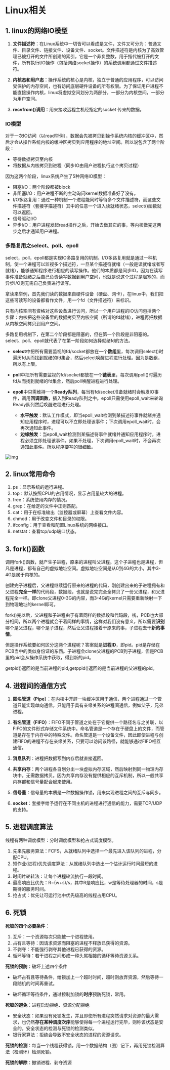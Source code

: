 # Linux相关

## 1. linux的网络IO模型

1. **文件描述符**：在Linux系统中一切皆可以看成是文件，文件又可分为：普通文件、目录文件、链接文件、设备文件、socket。文件描述符是内核为了高效管理已被打开的文件所创建的索引，它是一个非负整数，用于指代被打开的文件，所有执行I/O操作（包括网络socket操作）的系统调用都通过文件描述符。

2. **内核态和用户态**：操作系统的核心是内核，独立于普通的应用程序，可以访问受保护的内存空间，也有访问底层硬件设备的所有权限。为了保证用户进程不能直接操作内核，linux将虚拟空间划分为两部分，一部分为内核空间，一部分为用户空间。
3. **recvfrom()调用**：用来接收远程主机经指定的socket 传来的数据。

### IO模型

对于一次IO访问（以read举例），数据会先被拷贝到操作系统内核的缓冲区中，然后才会从操作系统内核的缓冲区拷贝到应用程序的地址空间。所以说包含了两个阶段：

- 等待数据拷贝至内核 
- 将数据从内核拷贝到进程（同步IO由用户进程执行这个拷贝过程）

因为这两个阶段，linux系统产生了5种网络IO模型：

- 阻塞I/O：两个阶段都被block
- 非阻塞I/O：用户进程不断的主动询问kernel数据准备好了没有。
- I/O多路复用：通过一种机制一个进程能同时等待多个文件描述符，而这些文件描述符（套接字描述符）其中的任意一个进入读就绪状态，select()函数就可以返回。
- 信号驱动I/O
- 异步I/O：用户进程发起read操作之后，开始去做其它的事，等内核做完这两步之后才通知用户进程。

### 多路复用之select、poll、epoll

select，poll，epoll都是实现IO多路复用的机制。I/O多路复用就是通过一种机制，使一个进程可以监视多个描述符，一旦某个描述符就绪（一般是读就绪或者写就绪），能够通知程序进行相应的读写操作。他们的本质都是同步IO，因为在读写事件准备就绪之后自己负责读写数据到用户空间，也就是说这个过程是阻塞的，而异步I/O则无需自己负责进行读写。

拿读来举例，首先我们读的数据来自硬件设备（硬盘、网卡），在linux中，我们把这些可读写的设备都看作文件，用一个fd（文件描述符）来标识。

只有内核空间有资格对这些设备进行访问，所以一个用户进程的IO访问包括两个步骤：内核把这些设备里的数据拷贝至内核空间（所谓的fd就绪），进程再把数据从内核空间拷贝到用户空间。

多路复用机制下，在第二个阶段都是阻塞的，但在第一个阶段是非阻塞的。select、poll、epoll就代表了在第一阶段如何选择就绪fd的方法。

- **select**中把所有需要监视的fd/socket都放在一个**数组**里，每次调用select()时遍历fd从而找到就绪的fd集合，然后select唤醒进程进行处理。因为是数组，所以有上限。

- **poll**中把所有需要监视的fd/socket都放在一个**链表**里，每次调用poll()时遍历fd从而找到就绪的fd集合，然后poll唤醒进程进行处理。

- **epoll**中只需维持一个**Ready队列**，每当有fd/socket准备就绪时会触发IO事件，调用**回调函数**，插入到Ready队列之中。epoll只需使用epoll_wait来轮询Ready队列然后唤醒进程进行处理。
  - **水平触发**：默认工作模式，即当epoll_wait检测到某描述符事件就绪并通知应用程序时，进程可以不立即处理该事件；下次调用epoll_wait时，会再次通知此事件。
  - **边缘触发**：当epoll_wait检测到某描述符事件就绪并通知应用程序时，进程必须立即处理该事件。如果不处理，下次调用epoll_wait时，不会再次通知此事件。所以程序要写的很细致。

![img](https://img-blog.csdnimg.cn/20190111184024145.png?x-oss-process=image/watermark,type_ZmFuZ3poZW5naGVpdGk,shadow_10,text_aHR0cHM6Ly9ibG9nLmNzZG4ubmV0L3BhbmdlMTk5MQ==,size_16,color_FFFFFF,t_70)



## 2. linux常用命令

1. ps：显示系统的运行进程。
2. top：默认按照CPU的占用情况，显示占用量较大的进程。
3. free：系统使用内存的情况。
4. grep：在给定的文件中正则匹配。
5. cat：用于在标准输出（监控器或屏幕）上查看文件内容。
6. chmod：用于改变文件和目录的权限。
7. ifconfig：用于查看和配置Linux系统的网络接口。
8. netstat：查看tcp/udp端口状态。



## 3. fork()函数

调用fork()函数，就产生子进程，原来的进程叫父进程。这个子进程也是进程，但凡是进程，都有自己的虚拟地址空间。虚拟地址空间是从0到4G的大小，其中3-4G是属于内核的。

创建完子进程后，父进程继续运行原来的进程的代码，刚创建出来的子进程拥有和父进程**完全一样**的代码段，数据段，也就是说完完全全拷贝了一份父进程，和父进程完全一样。即clone父进程0-3G的内容，而3-4G的kernel只需要重新映射一下到物理地址的kernel即可。

fork()完以后，父进程和子进程由于有着同样的数据段和代码段，栈，PCB也大部分相同，所以两个进程就会干着同样的事情，这样对我们没有意义，所以需要**识别**哪个是父进程，哪个是子进程，然后让父进程接着干原来的事，子进程去干**新的事情**。

但是操作系统要如何区分这两个进程呢？答案就是**进程ID**，即pid。pid是存储在PCB当中的类似身份证的东西。子进程会clone父进程的PCB到子进程，但是PCB里的pid会从操作系统中获取，得到新的pid。

getpid()返回的是当前进程的pid,getppid()返回的是当前进程的父进程的pid。



## 4. 进程间的通信方式

1. **匿名管道（Pipe）**：在内核中开辟一块缓冲区用于通信，两个进程通过一个管道只能实现单向通信。只能用于具有亲缘关系的进程间通信，例如父子，兄弟进程。

2. **有名管道（FIFO）**：FIFO不同于管道之处在于它提供一个路径名与之关联，以FIFO的文件形式存储文件系统中。命名管道是一个存在于硬盘上的文件，而管道是存在于内存中的特殊文件。命名管道是一个设备文件，因此即使进程与创建FIFO的进程不存在亲缘关系，只要可以访问该路径，就能够通过FIFO相互通信。

3. **消息队列**：进程把数据写到内存后就直接返回。
4. **共享内存**：两个进程各自划分出一块虚拟内存区域，然后映射到同一物理内存块中。无需数据拷贝。因为共享内存没有提供相应的互斥机制，所以一般共享内存都和信号量配合起来使用。
5. **信号量**：信号量的本质是一种数据操作锁，用来实现进程之间的互斥与同步。
6. **socket**：套接字给予运行在不同主机的进程进行通信的能力，需要TCP/UDP的支持。



## 5. 进程调度算法

线程有两种调度模型：分时调度模型和抢占式调度模型。

1. 先来先服务算法：FCFS，从就绪队列中选择一个最先进入该队列的进程，分配CPU。
2. 短作业(进程)优先调度算法：从就绪队列中选出一个估计运行时间最短的进程。
3. 时间片轮转法：让每个进程轮流执行一段时间。
4. 最高响应比优先：R=(w+s)/s，其中R是响应比，w是等待处理器的时间，s是期待的服务时间。
5. 抢占式：优先让可运行池中优先级高的线程占用CPU。



## 6. 死锁

**死锁的四个必要条件**：

1. 互斥：一个资源每次只能被一个进程使用。
2. 占有且等待：因请求资源而阻塞的进程不释放已获得的资源。
3. 不剥夺：不能强行剥夺其他进程已获得的资源。
4. 循环等待：若干进程之间形成一种头尾相接的循环等待资源关系。

**死锁的预防**：破坏上述四个条件

- 破坏占有且等待条件，给锁加上一个超时时间，超时则放弃资源，然后等待一段随机的时间再重试。

- 破坏循环等待条件，通过控制加锁的**时序**预防死锁，常用。

**死锁的避免**：进程启动拒绝、资源分配拒绝

- 安全状态：如果没有死锁发生，并且即使所有进程突然请求对资源的最大需求，也仍然**存在某种调度次序**能够使得每一个进程运行完毕，则称该状态是安全的。安全状态的检测与死锁的检测类似。
- 银行家算法：拒绝会导致不安全状态的进程的资源请求。

**死锁的检测**：每当一个线程获得锁，用一个数据结构（图）记下，再用死锁检测算法（检测环）检测死锁。

**死锁的解除**：撤销进程、剥夺资源

